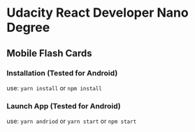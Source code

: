 # Udacity React Developer Nano Degree
## Mobile Flash Cards

### Installation (Tested for Android)
use: `yarn install` or `npm install`

### Launch App (Tested for Android)
use: `yarn andriod` or `yarn start` or `npm start`